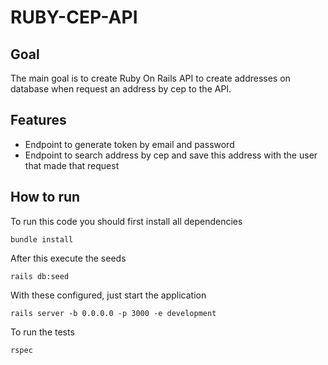 # RUBY-CEP-API

## Goal
The main goal is to create Ruby On Rails API to create
addresses on database when request an address by cep to the API.

## Features
- Endpoint to generate token by email and password
- Endpoint to search address by cep and save this address with the user that made that request

## How to run

To run this code you should first install all dependencies

```shell
bundle install
```
After this execute the seeds

```shell
rails db:seed
```

With these configured, just start the application

```shell
rails server -b 0.0.0.0 -p 3000 -e development
```

To run the tests

```shell
rspec
```


